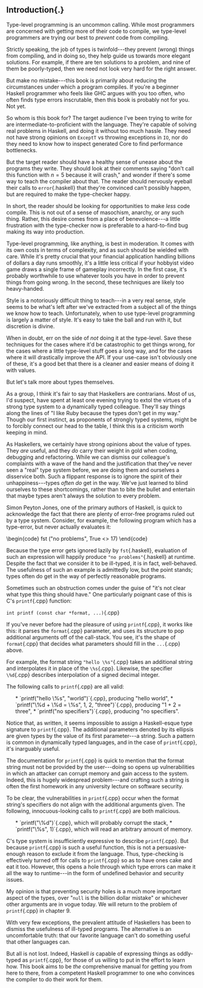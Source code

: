 
## Introduction{.}

Type-level programming is an uncommon calling. While most programmers are
concerned with getting more of their code to compile, we type-level programmers
are trying our best to *prevent* code from compiling.

Strictly speaking, the job of types is twinfold---they prevent (wrong) things
from compiling, and in doing so, they help guide us towards more elegant
solutions. For example, if there are ten solutions to a problem, and nine of
them be poorly-typed, then we need not look very hard for the right answer.

But make no mistake---this book is primarily about reducing the circumstances
under which a program compiles. If you're a beginner Haskell programmer who
feels like GHC argues with you too often, who often finds type errors
inscrutable, then this book is probably not for you. Not yet.

So whom is this book for? The target audience I've been trying to write for are
intermediate-to-proficient with the language. They're capable of solving real
problems in Haskell, and doing it without too much hassle. They need not have
strong opinions on `ExceptT` vs throwing exceptions in `IO`, nor do they
need to know how to inspect generated Core to find performance bottlenecks.

But the target reader should have a healthy sense of unease about the programs
they write. They should look at their comments saying "don't call this function
with $n=5$ because it will crash," and wonder if there's some way to teach the
compiler about that. The reader should nervously eyeball their calls to
`error`{.haskell} that they're convinced can't possibly happen, but are required to
make the type-checker happy.

In short, the reader should be looking for opportunities to make *less*
code compile. This is not out of a sense of masochism, anarchy, or any such
thing. Rather, this desire comes from a place of benevolence---a little
frustration with the type-checker now is preferable to a hard-to-find bug making
its way into production.

Type-level programming, like anything, is best in moderation. It comes with its
own costs in terms of complexity, and as such should be wielded with care. While
it's pretty crucial that your financial application handling billions of dollars
a day runs smoothly, it's a little less critical if your hobbyist video game
draws a single frame of gameplay incorrectly. In the first case, it's probably
worthwhile to use whatever tools you have in order to prevent things from going
wrong. In the second, these techniques are likely too heavy-handed.

Style is a notoriously difficult thing to teach---in a very real sense, style
seems to be what's left after we've extracted from a subject all of the things
we know how to teach. Unfortunately, when to use type-level programming is
largely a matter of style. It's easy to take the ball and run with it, but
discretion is divine.

When in doubt, err on the side of *not* doing it at the type-level. Save
these techniques for the cases where it'd be catastrophic to get things wrong,
for the cases where a little type-level stuff goes a long way, and for the cases
where it will drastically improve the API. If your use-case isn't obviously one
of these, it's a good bet that there is a cleaner and easier means of doing it
with values.

But let's talk more about types themselves.

As a group, I think it's fair to say that Haskellers are contrarians. Most of
us, I'd suspect, have spent at least one evening trying to extol the virtues of
a strong type system to a dynamically typed colleague. They'll say things along
the lines of "I like Ruby because the types don't get in my way." Though our
first instinct, as proponents of strongly typed systems, might be to forcibly
connect our head to the table, I think this is a criticism worth keeping in
mind.

As Haskellers, we certainly have strong opinions about the value of types. They
*are* useful, and they *do* carry their weight in gold when coding,
debugging and refactoring. While we can dismiss our colleague's complaints with
a wave of the hand and the justification that they've never seen a "real" type
system before, we are doing them and ourselves a disservice both. Such a
flippant response is to ignore the spirit of their unhappiness---types
*often do* get in the way.  We've just learned to blind ourselves to these
shortcomings, rather than to bite the bullet and entertain that maybe types
aren't always the solution to every problem.

Simon Peyton Jones, one of the primary authors of Haskell, is quick to
acknowledge the fact that there are plenty of error-free programs ruled out by a
type system. Consider, for example, the following program which has a
type-error, but never actually evaluates it:

\begin{code}
fst ("no problems", True <> 17)
\end{code}

Because the type error gets ignored lazily by `fst`{.haskell}, evaluation of such an
expression will happily produce `"no problems"`{.haskell} at runtime. Despite the fact
that we consider it to be ill-typed, it is in fact, well-behaved. The usefulness
of such an example is admittedly low, but the point stands; types often do get
in the way of perfectly reasonable programs.

Sometimes such an obstruction comes under the guise of "it's not clear what
type this thing should have." One particularly poignant case of this is C's
`printf`{.cpp} function:


`int printf (const char *format, ...)`{.cpp}


If you've never before had the pleasure of using `printf`{.cpp}, it works like
this: it parses the `format`{.cpp} parameter, and uses its structure to pop
additional arguments off of the call-stack. You see, it's the shape of
`format`{.cpp} that decides what parameters should fill in the `...`{.cpp} above.

For example, the format string `"hello \%s"`{.cpp} takes an additional string and
interpolates it in place of the `\%s`{.cpp}. Likewise, the specifier `\%d`{.cpp}
describes interpolation of a signed decimal integer.

The following calls to `printf`{.cpp} are all valid:

<ul>
  * `printf("hello \%s", "world")`{.cpp}, producing "hello world",
  * `printf("\%d + \%d = \%s", 1, 2, "three")`{.cpp}, producing "1 + 2 =
    three",
  * `printf("no specifiers")`{.cpp}, producing "no specifiers".
</ul>

Notice that, as written, it seems impossible to assign a Haskell-esque type
signature to `printf`{.cpp}. The additional parameters denoted by its ellipsis are
given types by the value of its first parameter---a string. Such a pattern is
common in dynamically typed languages, and in the case of `printf`{.cpp}, it's
inarguably useful.

The documentation for `printf`{.cpp} is quick to mention that the format string
must not be provided by the user---doing so opens up vulnerabilities in which an
attacker can corrupt memory and gain access to the system. Indeed, this is
hugely widespread problem---and crafting such a string is often the first
homework in any university lecture on software security.

To be clear, the vulnerabilities in `printf`{.cpp} occur when the format string's
specifiers do not align with the additional arguments given. The following,
innocuous-looking calls to `printf`{.cpp} are both malicious.

<ul>
  * `printf("\%d")`{.cpp}, which will probably corrupt the stack,
  * `printf("\%s", 1)`{.cpp}, which will read an arbitrary amount of memory.
</ul>

C's type system is insufficiently expressive to describe `printf`{.cpp}. But
because `printf`{.cpp} is such a useful function, this is not a persuasive-enough
reason to exclude it from the language. Thus, type-checking is effectively
turned off for calls to `printf`{.cpp} so as to have ones cake and eat it too.
However, this opens a hole through which type errors can make it all the way to
runtime---in the form of undefined behavior and security issues.

My opinion is that preventing security holes is a much more important aspect of
the types, over "`null` is the billion dollar mistake" or whichever
other arguments are in vogue today. We will return to the problem of
`printf`{.cpp} in chapter 9.



With very few exceptions, the prevalent attitude of Haskellers has been to
dismiss the usefulness of ill-typed programs. The alternative is an
uncomfortable truth: that our favorite language can't do something useful that
other languages can.

But all is not lost. Indeed, Haskell *is* capable of expressing things as
oddly-typed as `printf`{.cpp}, for those of us willing to put in the effort to
learn how. This book aims to be *the* comprehensive manual for getting you
from here to there, from a competent Haskell programmer to one who convinces the
compiler to do their work for them.


